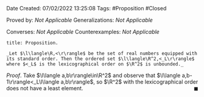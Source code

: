<br />
<br />

Date Created: 07/02/2022 13:25:08
Tags: #Proposition #Closed 

Proved by: _Not Applicable_
Generalizations: _Not Applicable_

Converses: _Not Applicable_
Counterexamples: _Not Applicable_

``` ad-Proposition
title: Proposition.

_Let $\l\langle\R,<\r\rangle$ be the set of real numbers equipped with its standard order. Then the ordered set $\l\langle\R^2,<_L\r\rangle$ where $<_L$ is the lexicographical order on $\R^2$ is unbounded._

```

_Proof_. Take $\l\langle a,b\r\rangle\in\R^2$ and observe that $\l\langle a,b-1\r\rangle<_L\l\langle a,b\r\rangle$, so $\R^2$ with the lexicographical order does not have a least element.<span style="float:right;">$\blacksquare$</span>
